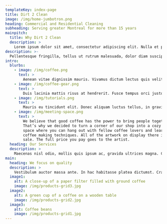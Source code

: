 ```yaml
---
templateKey: index-page
title: Dirt 2 Clean
image: /img/home-jumbotron.png
heading: Commercial and Residential Cleaning
subheading: Serving greater Montreal for more than 15 years
mainpitch:
  title: Why Dirt 2 Clean
  description: >
    Lorem ipsum dolor sit amet, consectetur adipiscing elit. Nulla et purus iaculis, maximus velit et, dignissim dui. Pellentesque a pretium dui. Curabitur dictum, tortor sit amet laoreet suscipit, diam mi tempor ex, a blandit erat nisi et elit. Etiam aliquam ex sed est gravida, et aliquam libero elementum. Nunc vulputate lorem nec efficitur dignissim. Mauris convallis justo velit.
description: >-
  Pellentesque fringilla, tellus ut rutrum malesuada, dolor diam suscipit ante, et hendrerit tellus felis vitae libero. Pellentesque habitant morbi tristique senectus et netus et malesuada fames ac turpis egestas. Proin tincidunt laoreet ipsum. In eget felis pharetra, vehicula erat in, euismod ipsum. Maecenas ullamcorper dui lorem, in dapibus diam eleifend quis.
intro:
  blurbs:
    - image: /img/coffee.png
      text: >
        Aenean vitae dignissim mauris. Vivamus dictum lectus quis velit mattis fermentum a vel metus. Pellentesque cursus placerat mollis. Suspendisse potenti. Vestibulum sit amet suscipit lacus. Sed dolor diam, mattis eu finibus vel, consectetur quis magna. Suspendisse id ipsum eu nulla lobortis consectetur. Etiam et efficitur massa, nec efficitur dolor.
    - image: /img/coffee-gear.png
      text: >
        Duis lacinia mattis risus at hendrerit. Fusce tempus orci justo, sit amet fringilla turpis porttitor eget. Quisque malesuada erat non ex accumsan interdum. Suspendisse tortor lacus, blandit eget egestas eu, hendrerit eu nulla. Sed scelerisque, velit vel tempor tincidunt, neque lorem sollicitudin nibh, porta hendrerit est neque sed lorem.
    - image: /img/tutorials.png
      text: >
        Mauris eu tincidunt elit. Donec aliquam luctus tellus, in gravida sapien blandit nec. Cras est lectus, consequat nec tortor luctus, fringilla venenatis lacus. Nam imperdiet, augue vel cursus aliquet, odio nulla fringilla sem, id ullamcorper ipsum mauris vitae risus. Aliquam vitae lacus eget est faucibus aliquam. Phasellus consequat vulputate odio eget tempus. Nam ultricies purus tortor, eget maximus sem iaculis in.
    - image: /img/meeting-space.png
      text: >
        We believe that good coffee has the power to bring people together.
        That’s why we decided to turn a corner of our shop into a cozy meeting
        space where you can hang out with fellow coffee lovers and learn about
        coffee making techniques. All of the artwork on display there is for
        sale. The full price you pay goes to the artist.
  heading: Our Services
  description: >
    Maecenas nisl odio, mollis quis ipsum ac, gravida ultrices magna. Cras at ipsum enim. Donec mi ex, condimentum at placerat ac, euismod vitae risus. Pellentesque lacinia nulla in metus euismod varius. Proin vel est augue. Aenean auctor ultricies pharetra. Pellentesque id est eu elit ornare tincidunt. Interdum et malesuada fames ac ante ipsum primis in faucibus.
main:
  heading: We focus on quality
  description: >
    Vestibulum auctor massa ante. In hac habitasse platea dictumst. Cras eget nibh est. Proin a nunc et quam dictum suscipit. Class aptent taciti sociosqu ad litora torquent per conubia nostra, per inceptos himenaeos. Proin tempus scelerisque dolor, vitae tincidunt risus. Sed bibendum fringilla justo euismod vestibulum.
  image1:
    alt: A close-up of a paper filter filled with ground coffee
    image: /img/products-grid3.jpg
  image2:
    alt: A green cup of a coffee on a wooden table
    image: /img/products-grid2.jpg
  image3:
    alt: Coffee beans
    image: /img/products-grid1.jpg
---
```

